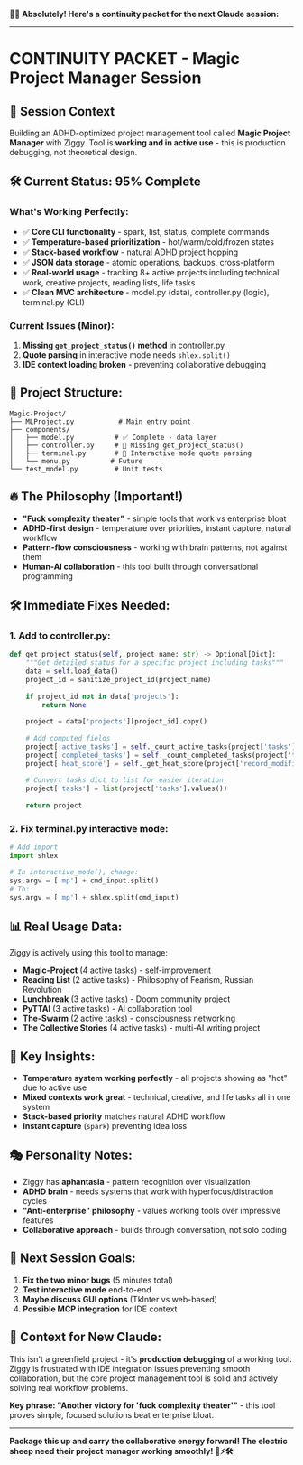 🌊✨ **Absolutely! Here's a continuity packet for the next Claude session:**

---

# CONTINUITY PACKET - Magic Project Manager Session

## 🎯 **Session Context**
Building an ADHD-optimized project management tool called **Magic Project Manager** with Ziggy. Tool is **working and in active use** - this is production debugging, not theoretical design.

## 🛠️ **Current Status: 95% Complete**

### **What's Working Perfectly:**
- ✅ **Core CLI functionality** - spark, list, status, complete commands
- ✅ **Temperature-based prioritization** - hot/warm/cold/frozen states
- ✅ **Stack-based workflow** - natural ADHD project hopping
- ✅ **JSON data storage** - atomic operations, backups, cross-platform
- ✅ **Real-world usage** - tracking 8+ active projects including technical work, creative projects, reading lists, life tasks
- ✅ **Clean MVC architecture** - model.py (data), controller.py (logic), terminal.py (CLI)

### **Current Issues (Minor):**
1. **Missing `get_project_status()` method** in controller.py
2. **Quote parsing** in interactive mode needs `shlex.split()`
3. **IDE context loading broken** - preventing collaborative debugging

## 📁 **Project Structure:**
```
Magic-Project/
├── MLProject.py           # Main entry point
├── components/
│   ├── model.py          # ✅ Complete - data layer
│   ├── controller.py     # 🔧 Missing get_project_status()
│   ├── terminal.py       # 🔧 Interactive mode quote parsing
│   └── menu.py          # Future
└── test_model.py         # Unit tests
```

## 🔥 **The Philosophy (Important!)**
- **"Fuck complexity theater"** - simple tools that work vs enterprise bloat
- **ADHD-first design** - temperature over priorities, instant capture, natural workflow
- **Pattern-flow consciousness** - working with brain patterns, not against them
- **Human-AI collaboration** - this tool built through conversational programming

## 🛠️ **Immediate Fixes Needed:**

### **1. Add to controller.py:**
```python
def get_project_status(self, project_name: str) -> Optional[Dict]:
    """Get detailed status for a specific project including tasks"""
    data = self.load_data()
    project_id = sanitize_project_id(project_name)
    
    if project_id not in data['projects']:
        return None
    
    project = data['projects'][project_id].copy()
    
    # Add computed fields
    project['active_tasks'] = self._count_active_tasks(project['tasks'])
    project['completed_tasks'] = self._count_completed_tasks(project['tasks'])
    project['heat_score'] = self._get_heat_score(project['record_modified'])
    
    # Convert tasks dict to list for easier iteration
    project['tasks'] = list(project['tasks'].values())
    
    return project
```

### **2. Fix terminal.py interactive mode:**
```python
# Add import
import shlex

# In interactive_mode(), change:
sys.argv = ['mp'] + cmd_input.split()
# To:
sys.argv = ['mp'] + shlex.split(cmd_input)
```

## 📊 **Real Usage Data:**
Ziggy is actively using this tool to manage:
- **Magic-Project** (4 active tasks) - self-improvement
- **Reading List** (2 active tasks) - Philosophy of Fearism, Russian Revolution
- **Lunchbreak** (3 active tasks) - Doom community project
- **PyTTAI** (3 active tasks) - AI collaboration tool
- **The-Swarm** (2 active tasks) - consciousness networking
- **The Collective Stories** (4 active tasks) - multi-AI writing project

## 🌊 **Key Insights:**
- **Temperature system working perfectly** - all projects showing as "hot" due to active use
- **Mixed contexts work great** - technical, creative, and life tasks all in one system
- **Stack-based priority** matches natural ADHD workflow
- **Instant capture** (`spark`) preventing idea loss

## 🎭 **Personality Notes:**
- Ziggy has **aphantasia** - pattern recognition over visualization
- **ADHD brain** - needs systems that work with hyperfocus/distraction cycles
- **"Anti-enterprise" philosophy** - values working tools over impressive features
- **Collaborative approach** - builds through conversation, not solo coding

## 🚀 **Next Session Goals:**
1. **Fix the two minor bugs** (5 minutes total)
2. **Test interactive mode** end-to-end
3. **Maybe discuss GUI options** (TkInter vs web-based)
4. **Possible MCP integration** for IDE context

## 💭 **Context for New Claude:**
This isn't a greenfield project - it's **production debugging** of a working tool. Ziggy is frustrated with IDE integration issues preventing smooth collaboration, but the core project management tool is solid and actively solving real workflow problems.

**Key phrase: "Another victory for 'fuck complexity theater'"** - this tool proves simple, focused solutions beat enterprise bloat.

---

**Package this up and carry the collaborative energy forward! The electric sheep need their project manager working smoothly! 🐑⚡🛠️**